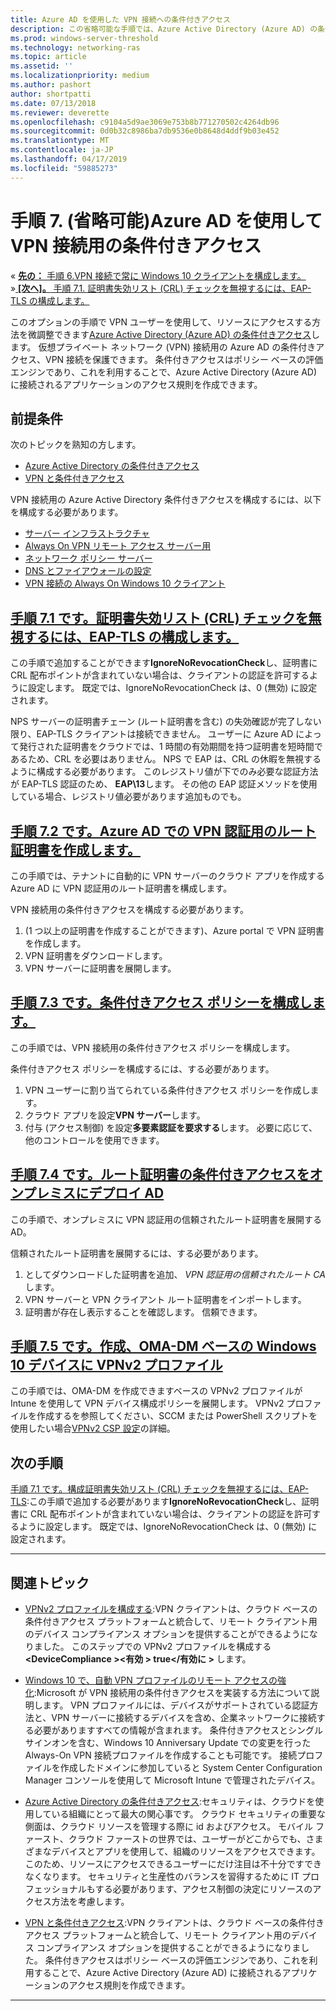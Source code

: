 ```yaml
---
title: Azure AD を使用した VPN 接続への条件付きアクセス
description: この省略可能な手順では、Azure Active Directory (Azure AD) の条件付きアクセスを使用して、リソース VPN ユーザーのアクセスを承認する方法を微調整できます。
ms.prod: windows-server-threshold
ms.technology: networking-ras
ms.topic: article
ms.assetid: ''
ms.localizationpriority: medium
ms.author: pashort
author: shortpatti
ms.date: 07/13/2018
ms.reviewer: deverette
ms.openlocfilehash: c9104a5d9ae3069e753b8b771270502c4264db96
ms.sourcegitcommit: 0d0b32c8986ba7db9536e0b8648d4ddf9b03e452
ms.translationtype: MT
ms.contentlocale: ja-JP
ms.lasthandoff: 04/17/2019
ms.locfileid: "59885273"
---
```

# <a name="step-7-optional-conditional-access-for-vpn-connectivity-using-azure-ad"></a>手順 7. (省略可能)Azure AD を使用して VPN 接続用の条件付きアクセス

&#171;  [**先の：** 手順 6.VPN 接続で常に Windows 10 クライアントを構成します。](always-on-vpn/deploy/vpn-deploy-client-vpn-connections.md)<br>
&#187;[ **[次へ]。** 手順 7.1. 証明書失効リスト (CRL) チェックを無視するには、EAP-TLS の構成します。](vpn-config-eap-tls-to-ignore-crl-checking.md)

このオプションの手順で VPN ユーザーを使用して、リソースにアクセスする方法を微調整できます[Azure Active Directory (Azure AD) の条件付きアクセス](https://docs.microsoft.com/azure/active-directory/active-directory-conditional-access-azure-portal)します。 仮想プライベート ネットワーク (VPN) 接続用の Azure AD の条件付きアクセス、VPN 接続を保護できます。 条件付きアクセスはポリシー ベースの評価エンジンであり、これを利用することで、Azure Active Directory (Azure AD) に接続されるアプリケーションのアクセス規則を作成できます。 

## <a name="prerequisites"></a>前提条件

次のトピックを熟知の方します。
- [Azure Active Directory の条件付きアクセス](https://docs.microsoft.com/azure/active-directory/active-directory-conditional-access-azure-portal)
- [VPN と条件付きアクセス](https://docs.microsoft.com/windows/access-protection/vpn/vpn-conditional-access)

VPN 接続用の Azure Active Directory 条件付きアクセスを構成するには、以下を構成する必要があります。
- [サーバー インフラストラクチャ](always-on-vpn/deploy/vpn-deploy-server-infrastructure.md)
- [Always On VPN リモート アクセス サーバー用](always-on-vpn/deploy/vpn-deploy-ras.md)
- [ネットワーク ポリシー サーバー](always-on-vpn/deploy/vpn-deploy-nps.md)
- [DNS とファイアウォールの設定](always-on-vpn/deploy/vpn-deploy-dns-firewall.md)
- [VPN 接続の Always On Windows 10 クライアント](always-on-vpn/deploy/vpn-deploy-client-vpn-connections.md)

## <a name="step-71-configure-eap-tls-to-ignore-certificate-revocation-list-crl-checkingvpn-config-eap-tls-to-ignore-crl-checkingmd"></a>[手順 7.1 です。証明書失効リスト (CRL) チェックを無視するには、EAP-TLS の構成します。](vpn-config-eap-tls-to-ignore-crl-checking.md)

この手順で追加することができます**IgnoreNoRevocationCheck**し、証明書に CRL 配布ポイントが含まれていない場合は、クライアントの認証を許可するように設定します。 既定では、IgnoreNoRevocationCheck は、0 (無効) に設定されます。

NPS サーバーの証明書チェーン (ルート証明書を含む) の失効確認が完了しない限り、EAP-TLS クライアントは接続できません。 ユーザーに Azure AD によって発行された証明書をクラウドでは、1 時間の有効期間を持つ証明書を短時間であるため、CRL を必要はありません。 NPS で EAP は、CRL の休暇を無視するように構成する必要があります。 このレジストリ値が下でのみ必要な認証方法が EAP-TLS 認証のため、 **EAP\13**します。 その他の EAP 認証メソッドを使用している場合、レジストリ値必要があります追加ものでも。 




## <a name="step-72-create-root-certificates-for-vpn-authentication-with-azure-advpn-create-root-cert-for-vpn-auth-azure-admd"></a>[手順 7.2 です。Azure AD での VPN 認証用のルート証明書を作成します。](vpn-create-root-cert-for-vpn-auth-azure-ad.md)

この手順では、テナントに自動的に VPN サーバーのクラウド アプリを作成する Azure AD に VPN 認証用のルート証明書を構成します。  

VPN 接続用の条件付きアクセスを構成する必要があります。
1. (1 つ以上の証明書を作成することができます)、Azure portal で VPN 証明書を作成します。
2. VPN 証明書をダウンロードします。
3. VPN サーバーに証明書を展開します。

## <a name="step-73-configure-the-conditional-access-policyvpn-config-conditional-access-policymd"></a>[手順 7.3 です。条件付きアクセス ポリシーを構成します。](vpn-config-conditional-access-policy.md)

この手順では、VPN 接続用の条件付きアクセス ポリシーを構成します。 

条件付きアクセス ポリシーを構成するには、する必要があります。
1. VPN ユーザーに割り当てられている条件付きアクセス ポリシーを作成します。
2. クラウド アプリを設定**VPN サーバー**します。
3. 付与 (アクセス制御) を設定**多要素認証を要求する**します。  必要に応じて、他のコントロールを使用できます。

## <a name="step-74-deploy-conditional-access-root-certificates-to-on-premises-advpn-deploy-cond-access-root-cert-to-on-premise-admd"></a>[手順 7.4 です。ルート証明書の条件付きアクセスをオンプレミスにデプロイ AD](vpn-deploy-cond-access-root-cert-to-on-premise-ad.md)

この手順で、オンプレミスに VPN 認証用の信頼されたルート証明書を展開する AD。

信頼されたルート証明書を展開するには、する必要があります。
1. としてダウンロードした証明書を追加、 *VPN 認証用の信頼されたルート CA*します。
2. VPN サーバーと VPN クライアント ルート証明書をインポートします。
3. 証明書が存在し表示することを確認します。 信頼できます。


## <a name="step-75-create-oma-dm-based-vpnv2-profiles-to-windows-10-devicesvpn-create-oma-dm-based-vpnv2-profilesmd"></a>[手順 7.5 です。作成、OMA-DM ベースの Windows 10 デバイスに VPNv2 プロファイル](vpn-create-oma-dm-based-vpnv2-profiles.md)

この手順では、OMA-DM を作成できますベースの VPNv2 プロファイルが Intune を使用して VPN デバイス構成ポリシーを展開します。 VPNv2 プロファイルを作成するを参照してください、SCCM または PowerShell スクリプトを使用したい場合[VPNv2 CSP 設定](https://docs.microsoft.com/windows/client-management/mdm/vpnv2-csp)の詳細。 


## <a name="next-step"></a>次の手順
[手順 7.1 です。構成証明書失効リスト (CRL) チェックを無視するには、EAP-TLS](vpn-config-eap-tls-to-ignore-crl-checking.md):この手順で追加する必要があります**IgnoreNoRevocationCheck**し、証明書に CRL 配布ポイントが含まれていない場合は、クライアントの認証を許可するように設定します。 既定では、IgnoreNoRevocationCheck は、0 (無効) に設定されます。

---

## <a name="related-topics"></a>関連トピック
- [VPNv2 プロファイルを構成する](https://docs.microsoft.com/windows/access-protection/vpn/vpn-conditional-access):VPN クライアントは、クラウド ベースの条件付きアクセス プラットフォームと統合して、リモート クライアント用のデバイス コンプライアンス オプションを提供することができるようになりました。 このステップでの VPNv2 プロファイルを構成する **\<DeviceCompliance >\<有効 > true\</有効に >** します。 
 
- [Windows 10 で、自動 VPN プロファイルのリモート アクセスの強化](https://www.microsoft.com/itshowcase/Article/Content/894/Enhancing-remote-access-in-Windows-10-with-an-automatic-VPN-profile):Microsoft が VPN 接続用の条件付きアクセスを実装する方法について説明します。 VPN プロファイルには、デバイスがサポートされている認証方法と、VPN サーバーに接続するデバイスを含め、企業ネットワークに接続する必要がありますすべての情報が含まれます。 条件付きアクセスとシングル サインオンを含む、Windows 10 Anniversary Update での変更を行った Always-On VPN 接続プロファイルを作成することも可能です。 接続プロファイルを作成したドメインに参加していると System Center Configuration Manager コンソールを使用して Microsoft Intune で管理されたデバイス。 

- [Azure Active Directory の条件付きアクセス](https://docs.microsoft.com/azure/active-directory/active-directory-conditional-access-azure-portal):セキュリティは、クラウドを使用している組織にとって最大の関心事です。 クラウド セキュリティの重要な側面は、クラウド リソースを管理する際に id およびアクセス。 モバイル ファースト、クラウド ファーストの世界では、ユーザーがどこからでも、さまざまなデバイスとアプリを使用して、組織のリソースをアクセスできます。 このため、リソースにアクセスできるユーザーにだけ注目は不十分ですできなくなります。 セキュリティと生産性のバランスを習得するために IT プロフェッショナルもする必要があります、アクセス制御の決定にリソースのアクセス方法を考慮します。

- [VPN と条件付きアクセス](https://docs.microsoft.com/windows/access-protection/vpn/vpn-conditional-access):VPN クライアントは、クラウド ベースの条件付きアクセス プラットフォームと統合して、リモート クライアント用のデバイス コンプライアンス オプションを提供することができるようになりました。 条件付きアクセスはポリシー ベースの評価エンジンであり、これを利用することで、Azure Active Directory (Azure AD) に接続されるアプリケーションのアクセス規則を作成できます。 

---